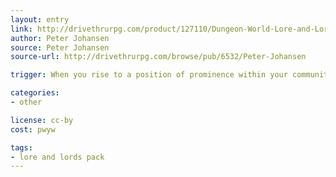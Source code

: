 ```yaml
---
layout: entry
link: http://drivethrurpg.com/product/127110/Dungeon-World-Lore-and-Lords-Pack
author: Peter Johansen
source: Peter Johansen
source-url: http://drivethrurpg.com/browse/pub/6532/Peter-Johansen

trigger: When you rise to a position of prominence within your community...

categories:
- other

license: cc-by
cost: pwyw

tags:
- lore and lords pack
---
```

